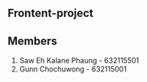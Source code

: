 ## Frontent-project

## Members
1. Saw Eh Kalane Phaung - 632115501
2. Gunn Chochuwong      - 632115001

